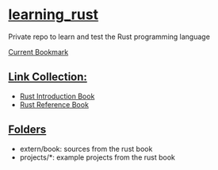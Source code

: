 # <ins>learning_rust</ins>
Private repo to learn and test the Rust programming language

[Current Bookmark](https://doc.rust-lang.org/book/ch04-03-slices.html#the-slice-type)

## <ins>Link Collection:</ins>
- [Rust Introduction Book](https://doc.rust-lang.org/book/)
- [Rust Reference Book](https://doc.rust-lang.org/reference/introduction.html)

## <ins>Folders</ins>
- extern/book: sources from the rust book
- projects/*: example projects from the rust book

